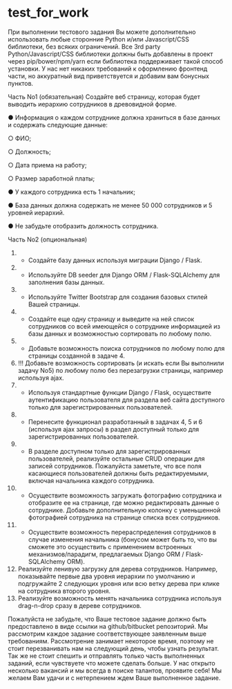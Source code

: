 # test_for_work

При выполнении тестового задания Вы можете дополнительно использовать любые
сторонние Python и/или Javascript/CSS библиотеки, без всяких ограничений. Все 3rd
party Python/Javascript/CSS библиотеки должны быть добавлены в проект через
pip/bower/npm/yarn если библиотека поддерживает такой способ установки. У нас
нет никаких требований к оформлению фронтенд части, но аккуратный вид
приветствуется и добавим вам бонусных пунктов.

Часть No1 (обязательная)
Создайте веб страницу, которая будет выводить иерархию сотрудников в
древовидной форме.

  ● Информация о каждом сотруднике должна храниться в базе данных и
содержать следующие данные:

  ○ ФИО;
  
  ○ Должность;
  
  ○ Дата приема на работу;
  
  ○ Размер заработной платы;
  
  ● У каждого сотрудника есть 1 начальник;
  
  ● База данных должна содержать не менее 50 000 сотрудников и 5 уровней
иерархий.

  ● Не забудьте отобразить должность сотрудника.

Часть No2 (опциональная)
1. + Создайте базу данных используя миграции Django / Flask.
2. + Используйте DB seeder для Django ORM / Flask-SQLAlchemy для заполнения
базы данных.
3. + Используйте Twitter Bootstrap для создания базовых стилей Вашей страницы.
4. + Создайте еще одну страницу и выведите на ней список сотрудников со всей
имеющейся о сотруднике информацией из базы данных и возможностью
сортировать по любому полю.
5. + Добавьте возможность поиска сотрудников по любому полю для страницы
созданной в задаче 4.
6. !!! Добавьте возможность сортировать (и искать если Вы выполнили задачу No5)
по любому полю без перезагрузки страницы, например используя ajax.
7. + Используя стандартные функции Django / Flask, осуществите аутентификацию
пользователя для раздела веб сайта доступного только для
зарегистрированных пользователей.
8. + Перенесите функционал разработанный в задачах 4, 5 и 6 (используя ajax
запросы) в раздел доступный только для зарегистрированных пользователей.
9. + В разделе доступном только для зарегистрированных пользователей,
реализуйте остальные CRUD операции для записей сотрудников. Пожалуйста
заметьте, что все поля касающиеся пользователей должны быть
редактируемыми, включая начальника каждого сотрудника.
10. + Осуществите возможность загружать фотографию сотрудника и отобразите ее
на странице, где можно редактировать данные о сотрудникe. Добавьте
дополнительную колонку с уменьшенной фотографией сотрудника на
странице списка всех сотрудников.
11. + Осуществите возможность перераспределения сотрудников в случае
изменения начальника (бонусом может быть то, что вы сможете это
осуществить с применением встроенных механизмов/парадигм, предлагаемых
Django ORM / Flask-SQLAlchemy ORM).
12. Реализуйте ленивую загрузку для дерева сотрудников. Например, показывайте
первые два уровня иерархии по умолчанию и подгружайте 2 следующих
уровня или всю ветку дерева при клике на сотрудника второго уровня.
13. Реализуйте возможность менять начальника сотрудника используя drag-n-drop
сразу в дереве сотрудников.

Пожалуйста не забудьте, что Ваше тестовое задание должно быть предоставлено в
виде ссылки на github/bitbucket репозиторий. Мы рассмотрим каждое задание
соответствующее заявленным выше требованиям. Рассмотрение занимает некоторое
время, поэтому не стоит перезванивать нам на следующий день, чтобы узнать
результат. Так же не стоит спешить и отправлять только часть выполненных заданий,
если чувствуете что можете сделать больше. У нас открыто несколько вакансий и мы
всегда в поиске талантов, проявите себя! Мы желаем Вам удачи и с нетерпением
ждем Ваше выполненное задание.

